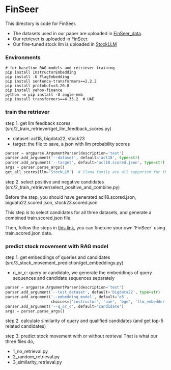 # FinSeer
This directory is code for FinSeer. 
- The datasets used in our paper are uploaded in [FinSeer_data](https://huggingface.co/datasets/TheFinAI/finseer_data/).
- Our retriever is uploaded in [FinSeer](https://huggingface.co/TheFinAI/FinSeer).
- Our fine-tuned stock llm is uploaded in [StockLLM](https://huggingface.co/TheFinAI/StockLLM)


### Environments

```shell
# for baseline RAG models and retriever training
pip install InstructorEmbedding
pip install -U FlagEmbedding
pip install sentence-transformers==2.2.2
pip install protobuf==3.20.0
pip install yahoo-finance
python -m pip install -U angle-emb
pip install transformers==4.33.2  # UAE
```

### train the retriever
step 1. get llm feedback scores (src/2_train_retriever/get_llm_feedback_scores.py)
- dataset: acl18, bigdata22, stock23
- target: the file to save, a json with llm probability scores
```python
parser = argparse.ArgumentParser(description='test')
parser.add_argument('--dataset', default='acl18', type=str)
parser.add_argument('--target', default='acl18.scored.json', type=str)
args = parser.parse_args()
get_all_scores(llm='StockLLM')  # llama family are all supported for this code
```

step 2. select positive and negative candidates (src/2_train_retriever/select_positive_and_combine.py)

Before the step, you should have generated acl18.scored.json, bigdata22.scored.json, stock23.scored.json

This step is to select candidates for all three datasets, and generate a combined train.scored.json file.

Then, follow the steps in [this link](https://github.com/FlagOpen/FlagEmbedding/tree/master/examples/finetune/embedder), you can finetune your own 'FinSeer' using train.scored.json data.

### predict stock movement with RAG model
step 1. get embeddings of queries and candidates (src/3_stock_movement_prediction/get_embeddings.py)

- q_or_c: query or candidate, we generate the embeddings of query sequences and candidate sequences separately
```python
parser = argparse.ArgumentParser(description='test')
parser.add_argument('--test_dataset', default='bigdata22', type=str)
parser.add_argument('--embedding_model', default='e5',
                    choices=['instructor', 'uae', 'bge', 'llm_embedder', 'e5', 'FinSeer'])
parser.add_argument('--q_or_c', default='candidate')
args = parser.parse_args()
```

step 2. calculate similarity of query and qualified candidates (and get top-5 related candidates)

step 3. predict stock movement with or without retrieval
That is what our three files do, 
- 1_no_retrieval.py
- 2_random_retrieval.py
- 3_similarity_retrieval.py
